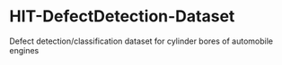 # HIT-DefectDetection-Dataset
Defect detection/classification dataset for cylinder bores of automobile engines
